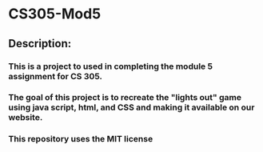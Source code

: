 # CS305-Mod5

## Description:
### This is a project to used in completing the module 5 assignment for CS 305.
### The goal of this project is to recreate the "lights out" game using java script, html, and CSS and making it available on our website. 
### This repository uses the MIT license 
